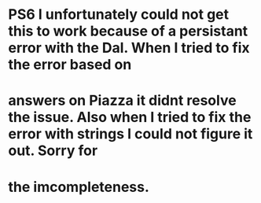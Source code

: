 # PS6 I unfortunately could not get this to work because of a persistant error with the Dal. When I tried to fix the error based on
# answers on Piazza it didnt resolve the issue. Also when I tried to fix the error with strings I could not figure it out. Sorry for
# the imcompleteness.
